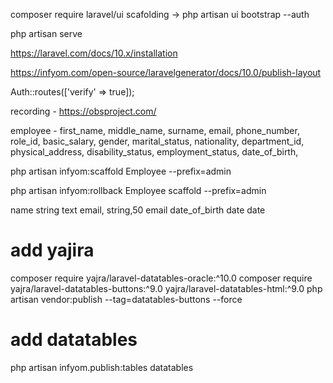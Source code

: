composer require laravel/ui
scafolding -> php artisan ui bootstrap --auth

php artisan serve

https://laravel.com/docs/10.x/installation

https://infyom.com/open-source/laravelgenerator/docs/10.0/publish-layout

Auth::routes(['verify' => true]);

<script src="https://code.jquery.com/jquery-3.6.0.min.js"></script>

recording - https://obsproject.com/

employee - first_name, middle_name, surname, email, phone_number, role_id, basic_salary, gender, marital_status, nationality, department_id, physical_address, disability_status, employment_status, date_of_birth,

php artisan infyom:scaffold Employee --prefix=admin

php artisan infyom:rollback Employee scaffold --prefix=admin

name string text
email, string,50 email
date_of_birth date date

# add yajira
composer require yajra/laravel-datatables-oracle:^10.0
composer require yajra/laravel-datatables-buttons:^9.0 yajra/laravel-datatables-html:^9.0
php artisan vendor:publish --tag=datatables-buttons --force

# add datatables
php artisan infyom.publish:tables datatables
